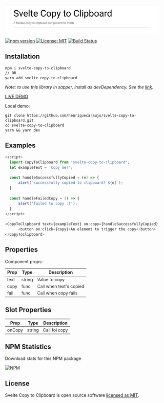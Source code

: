 ![Svelte Copy to Clipboard](./docs/header.png)

[![npm version](https://badge.fury.io/js/svelte-copy-to-clipboard.svg)](https://badge.fury.io/js/svelte-copy-to-clipboard)
[![License: MIT](https://img.shields.io/badge/License-MIT-yellow.svg)](https://opensource.org/licenses/MIT)
[![Build Status](https://travis-ci.com/henriquecaraujo/svelte-copy-to-clipboard.svg?branch=master)](https://travis-ci.com/henriquecaraujo/svelte-copy-to-clipboard)

## Installation

```
npm i svelte-copy-to-clipboard
// OR
yarn add svelte-copy-to-clipboard
```

<em>Note: to use this library in sapper, install as devDependency. See the [link](https://github.com/sveltejs/sapper-template#using-external-components).</em>

[LIVE DEMO](https://svelte-copy-to-clipboard.netlify.com/)

Local demo:

```
git clone https://github.com/henriquecaraujo/svelte-copy-to-clipboard.git
cd svelte-copy-to-clipboard
yarn && yarn dev
```

## Examples

```js
<script>
  import CopyToClipboard from "svelte-copy-to-clipboard";
  let exampleText = 'Copy me!';

  const handleSuccessfullyCopied = (e) => {
      alert(`successfully copied to clipboard! ${e}`);
  }

  const handleFailedCopy = () => {
      alert('failed to copy :(');
  }
</script>

<CopyToClipboard text={exampleText} on:copy={handleSuccessfullyCopied} on:fail={handleFailedCopy} let:copy>
      <button on:click={copy}>An element to trigger the copy</button>
</CopyToClipboard>

```

## Properties

Component props:

| Prop | Type   | Description             |
| ---- | ------ | ----------------------- |
| text | string | Value to copy           |
| copy | func   | Call when text's copied |
| fail | func   | Call when copy fails    |

## Slot Properties

| Prop   | Type   | Description   |
| ------ | ------ | ------------- |
| onCopy | string | Call foi copy |

## NPM Statistics

Download stats for this NPM package

[![NPM](https://nodei.co/npm/svelte-copy-to-clipboard.png)](https://nodei.co/npm/svelte-copy-to-clipboard/)

## License

Svelte Copy to Clipboard is open source software [licensed as MIT](https://github.com/henriquecaraujo/svelte-copy-to-clipboard/blob/master/LICENSE).
